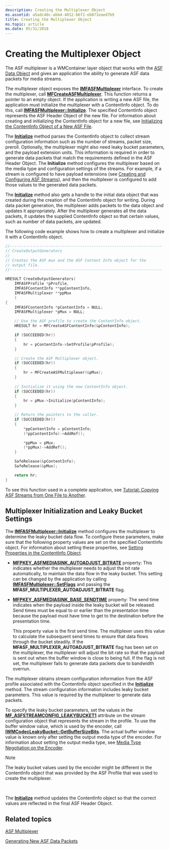 ```yaml
---
description: Creating the Multiplexer Object
ms.assetid: a5adc40c-abb4-4012-b6f2-eb871eaed7b9
title: Creating the Multiplexer Object
ms.topic: article
ms.date: 05/31/2018
---
```


# Creating the Multiplexer Object

The ASF multiplexer is a WMContainer layer object that works with the [ASF Data Object](asf-file-structure.md) and gives an application the ability to generate ASF data packets for media streams.

The multiplexer object exposes the [**IMFASFMultiplexer**](/windows/desktop/api/wmcontainer/nn-wmcontainer-imfasfmultiplexer) interface. To create the multiplexer, call [**MFCreateASFMultiplexer**](/windows/desktop/api/wmcontainer/nf-wmcontainer-mfcreateasfmultiplexer). This function returns a pointer to an empty object. If the application is writing a new ASF file, the application must initialize the multiplexer with a ContentInfo object. To do this, call [**IMFASFMultiplexer::Initialize**](/windows/desktop/api/wmcontainer/nf-wmcontainer-imfasfmultiplexer-initialize). The specified ContentInfo object represents the ASF Header Object of the new file. For information about creating and initializing the ContentInfo object for a new file, see [Initializing the ContentInfo Object of a New ASF File](initializing-the-contentinfo-object-of-a-new-asf-file.md).

The [**Initialize**](/windows/desktop/api/wmcontainer/nf-wmcontainer-imfasfmultiplexer-initialize) method parses the ContentInfo object to collect stream configuration information such as the number of streams, packet size, preroll. Optionally, the multiplexer might also need leaky bucket parameters, and the payload extension units. This information is required in order to generate data packets that match the requirements defined in the ASF Header Object. The **Initialize** method configures the multiplexer based on the media type and configuration settings of the streams. For example, if a stream is configured to have payload extensions (see [Creating and Configuring ASF Streams](creating-and-configuring-asf-streams.md)), and then the multiplexer is configured to add those values to the generated data packets.

The [**Initialize**](/windows/desktop/api/wmcontainer/nf-wmcontainer-imfasfmultiplexer-initialize) method also gets a handle to the initial data object that was created during the creation of the ContentInfo object for writing. During data packet generation, the multiplexer adds packets to the data object and updates it appropriately. After the multiplexer generates all the data packets, it updates the supplied ContentInfo object so that certain values, such as number of data packets, are updated.

The following code example shows how to create a multiplexer and initialize it with a ContentInfo object.


```C++
//-------------------------------------------------------------------
// CreateOutputGenerators
//
// Creates the ASF mux and the ASF Content Info object for the 
// output file.
//-------------------------------------------------------------------

HRESULT CreateOutputGenerators(
    IMFASFProfile *pProfile, 
    IMFASFContentInfo **ppContentInfo, 
    IMFASFMultiplexer **ppMux
    )
{
    IMFASFContentInfo *pContentInfo = NULL;
    IMFASFMultiplexer *pMux = NULL;

    // Use the ASF profile to create the ContentInfo object.
    HRESULT hr = MFCreateASFContentInfo(&pContentInfo);

    if (SUCCEEDED(hr))
    {
        hr = pContentInfo->SetProfile(pProfile);
    }

    // Create the ASF Multiplexer object.
    if (SUCCEEDED(hr))
    {
        hr = MFCreateASFMultiplexer(&pMux);
    }
    
    // Initialize it using the new ContentInfo object.
    if (SUCCEEDED(hr))
    {
        hr = pMux->Initialize(pContentInfo);
    }

    // Return the pointers to the caller.
    if (SUCCEEDED(hr))
    {
        *ppContentInfo = pContentInfo;
        (*ppContentInfo)->AddRef();

        *ppMux = pMux;
        (*ppMux)->AddRef();
    }

    SafeRelease(&pContentInfo);
    SafeRelease(&pMux);

    return hr;
}
```



To see this function used in a complete application, see [Tutorial: Copying ASF Streams from One File to Another](tutorial--copying-asf-streams-from-one-file-to-another.md).

## Multiplexer Initialization and Leaky Bucket Settings

The [**IMFASFMultiplexer::Initialize**](/windows/desktop/api/wmcontainer/nf-wmcontainer-imfasfmultiplexer-initialize) method configures the multiplexer to determine the leaky bucket data flow. To configure these parameters, make sure that the following property values are set on the specified ContentInfo object. For information about setting these properties, see [Setting Properties in the ContentInfo Object](setting-properties-in-the-contentinfo-object.md).

-   [**MFPKEY\_ASFMEDIASINK\_AUTOADJUST\_BITRATE**](mfpkey-asfmediasink-autoadjust-bitrate-property.md) property: This indicates whether the multiplexer needs to adjust the bit rate automatically, to maintain the data flow in the leaky bucket. This setting can be changed by the application by calling [**IMFASFMultiplexer::SetFlags**](/windows/desktop/api/wmcontainer/nf-wmcontainer-imfasfmultiplexer-setflags) and passing the **MFASF\_MULTIPLEXER\_AUTOADJUST\_BITRATE** flag.

-   [**MFPKEY\_ASFMEDIASINK\_BASE\_SENDTIME**](mfpkey-asfmediasink-base-sendtime-property.md) property: The send time indicates when the payload inside the leaky bucket will be released. Send times must be equal to or earlier than the presentation time because the payload must have time to get to the destination before the presentation time.

    This property value is the first send time. The multiplexer uses this value to calculate the subsequent send times to ensure that data flows through the bucket steadily. If the **MFASF\_MULTIPLEXER\_AUTOADJUST\_BITRATE** flag has been set on the multiplexer, the multiplexer will adjust the bit rate so that the payload is sent out when the buffer window is close to being full. If the flag is not set, the multiplexer fails to generate data packets due to bandwidth overrun.

The multiplexer obtains stream configuration information from the ASF profile associated with the ContentInfo object specified in the [**Initialize**](/windows/desktop/api/wmcontainer/nf-wmcontainer-imfasfmultiplexer-initialize) method. The stream configuration information includes leaky bucket parameters. This value is required by the multiplexer to generate data packets.

To specify the leaky bucket parameters, set the values in the [**MF\_ASFSTREAMCONFIG\_LEAKYBUCKET1**](mf-asfstreamconfig-leakybucket1-attribute.md) attribute on the stream configuration object that represents the stream in the profile. To use the buffer window value, which is used by the encoder, call [**IWMCodecLeakyBucket::GetBufferSizeBits**](../wmformat/iwmcodecleakybucket-getbuffersizebits.md). The actual buffer window value is known only after setting the output media type of the encoder. For information about setting the output media type, see [Media Type Negotiation on the Encoder](media-type-negotiation-on-the-encoder.md).

> [!Note]  
> The leaky bucket values used by the encoder might be different in the ContentInfo object that was provided by the ASF Profile that was used to create the multiplexer.

 

The [**Initialize**](/windows/desktop/api/wmcontainer/nf-wmcontainer-imfasfmultiplexer-initialize) method updates the ContentInfo object so that the correct values are reflected in the final ASF Header Object.

## Related topics

<dl> <dt>

[ASF Multiplexer](asf-multiplexer.md)
</dt> <dt>

[Generating New ASF Data Packets](generating-new-asf-data-packets.md)
</dt> </dl>

 

 
